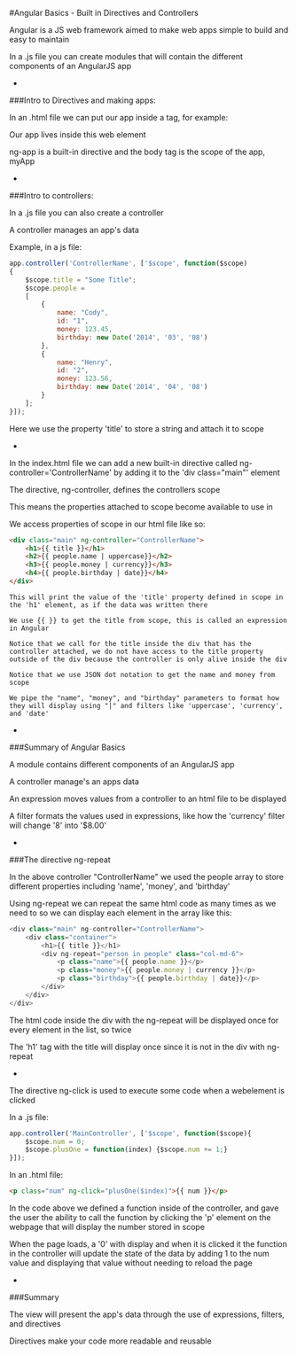 #Angular Basics - Built in Directives and Controllers

Angular is a JS web framework aimed to make web apps simple to build and easy to maintain

In a .js file you can create modules that will contain the different components of an AngularJS app

-

###Intro to Directives and making apps:

In an .html file we can put our app inside a tag, for example: <body ng-app="myApp">

Our app lives inside this web element

ng-app is a built-in directive and the body tag is the scope of the app, myApp

-

###Intro to controllers:

In a .js file you can also create a controller

A controller manages an app's data

Example, in a js file:

```javascript
app.controller('ControllerName', ['$scope', function($scope)
{
    $scope.title = "Some Title";
    $scope.people =
    [
        {
            name: "Cody",
            id: "1",
            money: 123.45,
            birthday: new Date('2014', '03', '08')
        },
        {
            name: "Henry",
            id: "2",
            money: 123.56,
            birthday: new Date('2014', '04', '08')
        }
    ];
}]);
```

Here we use the property 'title' to store a string and attach it to scope

-

In the index.html file we can add a new built-in directive called ng-controller='ControllerName' by adding it to the 'div class="main"' element

The directive, ng-controller, defines the controllers scope

This means the properties attached to scope become available to use in <div class="main" ng-controller="ControllerName">

We access properties of scope in our html file like so:

```HTML
<div class="main" ng-controller="ControllerName">
    <h1>{{ title }}</h1>
    <h2>{{ people.name | uppercase}}</h2>
    <h3>{{ people.money | currency}}</h3>
    <h4>{{ people.birthday | date}}</h4>
</div>
```

```
This will print the value of the 'title' property defined in scope in the 'h1' element, as if the data was written there

We use {{ }} to get the title from scope, this is called an expression in Angular

Notice that we call for the title inside the div that has the controller attached, we do not have access to the title property outside of the div because the controller is only alive inside the div

Notice that we use JSON dot notation to get the name and money from scope

We pipe the "name", "money", and "birthday" parameters to format how they will display using "|" and filters like 'uppercase', 'currency', and 'date'
```

-

###Summary of Angular Basics

A module contains different components of an AngularJS app

A controller manage's an apps data

An expression moves values from a controller to an html file to be displayed

A filter formats the values used in expressions, like how the 'currency' filter will change '8' into '$8.00'

-

###The directive ng-repeat

In the above controller "ControllerName" we used the people array to store different properties including 'name', 'money', and 'birthday'

Using ng-repeat we can repeat the same html code as many times as we need to so we can display each element in the array like this:

```javascript
<div class="main" ng-controller="ControllerName">
    <div class="container">
        <h1>{{ title }}</h1>
        <div ng-repeat="person in people" class="col-md-6">
            <p class="name">{{ people.name }}</p>
            <p class="money">{{ people.money | currency }}</p>
            <p class="birthday">{{ people.birthday | date}}</p>
        </div>
    </div>
</div>
```

The html code inside the div with the ng-repeat will be displayed once for every element in the list, so twice

The 'h1' tag with the title will display once since it is not in the div with ng-repeat

-

The directive ng-click is used to execute some code when a webelement is clicked

In a .js file:

```javascript
app.controller('MainController', ['$scope', function($scope){
    $scope.num = 0;
    $scope.plusOne = function(index) {$scope.num += 1;}
}]);
```

In an .html file:

```HTML
<p class="num" ng-click="plusOne($index)">{{ num }}</p>
```

In the code above we defined a function inside of the controller, and gave the user the ability to call the function by clicking the 'p' element on the webpage that will display the number stored in scope

When the page loads, a '0' with display and when it is clicked it the function in the controller will update the state of the data by adding 1 to the num value and displaying that value without needing to reload the page

-

###Summary

The view will present the app's data through the use of expressions, filters, and directives

Directives make your code more readable and reusable
